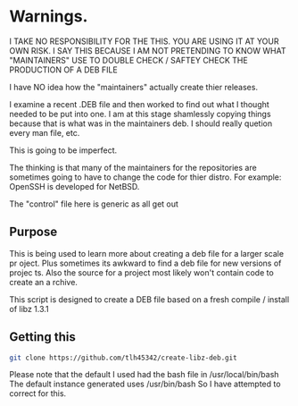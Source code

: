 # Warnings.

I TAKE NO RESPONSIBILITY FOR THE THIS.  YOU ARE USING IT AT YOUR OWN
RISK.  I SAY THIS BECAUSE I AM NOT PRETENDING TO KNOW WHAT "MAINTAINERS"
USE TO DOUBLE CHECK / SAFTEY CHECK THE PRODUCTION OF A DEB FILE

I have NO idea how the "maintainers" actually create thier releases.

I examine a recent .DEB file and then worked to find out what I thought
needed to be put into one.  I am at this stage shamlessly copying things
because that is what was in the maintainers deb.  I should really
quetion every man file, etc.

This is going to be imperfect.

The thinking is that many of the maintainers for the repositories
are sometimes going to have to change the code for thier distro.
For example:  OpenSSH is developed for NetBSD.

The "control" file here is generic as all get out

## Purpose

This is being used to learn more about creating a deb file for a larger scale pr
oject.  Plus sometimes its awkward to find a deb file for new versions of projec
ts.  Also the source for a project most likely won't contain code to create an a
rchive.

This script is designed to create a DEB file based on a fresh
compile / install of libz 1.3.1

## Getting this

```bash
git clone https://github.com/tlh45342/create-libz-deb.git
```

Please note that the default I used had the bash file in /usr/local/bin/bash
The default instance generated uses /usr/bin/bash
So I have attempted to correct for this.
